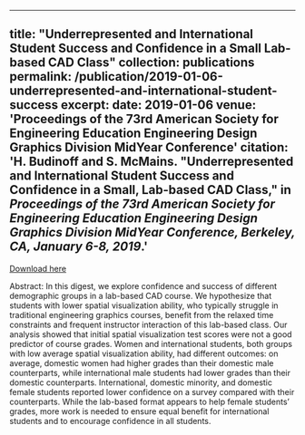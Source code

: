 
---
title: "Underrepresented and International Student Success and Confidence in a Small Lab-based CAD Class"
collection: publications
permalink: /publication/2019-01-06-underrepresented-and-international-student-success
excerpt: 
date: 2019-01-06
venue: 'Proceedings of the 73rd American Society for Engineering Education Engineering Design Graphics Division MidYear Conference'
citation: 'H. Budinoff and S. McMains. &quot;Underrepresented and International Student Success and Confidence in a Small, Lab-based CAD Class,&quot; in <i>Proceedings of the 73rd American Society for Engineering Education Engineering Design Graphics Division MidYear Conference, Berkeley, CA, January 6-8, 2019</i>.' 
---

[Download here](https://hannahbudinoff.com/files/EDGD_2019_Underrepresent_International.pdf)

Abstract: In this digest, we explore confidence and success of different demographic groups in a lab-based CAD course. We hypothesize that students with lower spatial visualization ability, who typically struggle in traditional engineering graphics courses, benefit from the relaxed time constraints and frequent instructor interaction of this lab-based class. Our analysis showed that initial spatial visualization test scores were not a good predictor of course grades. Women and international students, both groups with low average spatial visualization ability, had different outcomes: on average, domestic women had higher grades than their domestic male counterparts, while international male students had lower grades than their domestic counterparts. International, domestic minority, and domestic female students reported lower confidence on a survey compared with their counterparts. While the lab-based format appears to help female students’ grades, more work is needed to ensure equal benefit for international students and to encourage confidence in all students.
